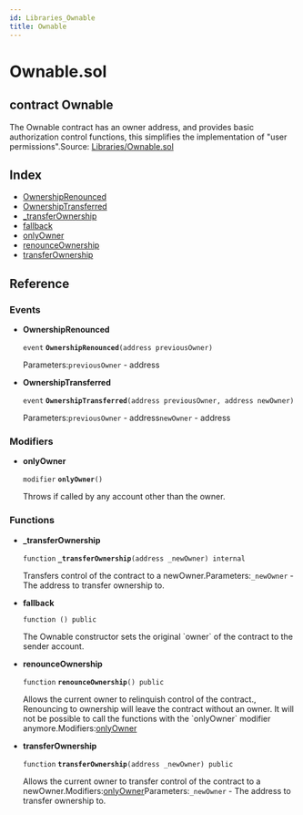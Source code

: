 ```yaml
---
id: Libraries_Ownable
title: Ownable
---
```


# Ownable.sol

## contract Ownable

The Ownable contract has an owner address, and provides basic authorization control functions, this simplifies the implementation of "user permissions".Source: [Libraries/Ownable.sol](https://github.com/WOM-Protocol/WOM-Ethe/blob/v1.0.0/contracts/Libraries/Ownable.sol)

## Index

* [OwnershipRenounced](https://github.com/WOM-Protocol/WOM-DutchAuction-Documentation/tree/32f9e94995bf5f343ec0fecfe8bc948e5b09bb03/docs/Libraries_Ownable.html#OwnershipRenounced)
* [OwnershipTransferred](https://github.com/WOM-Protocol/WOM-DutchAuction-Documentation/tree/32f9e94995bf5f343ec0fecfe8bc948e5b09bb03/docs/Libraries_Ownable.html#OwnershipTransferred)
* [\_transferOwnership](https://github.com/WOM-Protocol/WOM-DutchAuction-Documentation/tree/32f9e94995bf5f343ec0fecfe8bc948e5b09bb03/docs/Libraries_Ownable.html#_transferOwnership)
* [fallback](https://github.com/WOM-Protocol/WOM-DutchAuction-Documentation/tree/32f9e94995bf5f343ec0fecfe8bc948e5b09bb03/docs/Libraries_Ownable.html)
* [onlyOwner](https://github.com/WOM-Protocol/WOM-DutchAuction-Documentation/tree/32f9e94995bf5f343ec0fecfe8bc948e5b09bb03/docs/Libraries_Ownable.html#onlyOwner)
* [renounceOwnership](https://github.com/WOM-Protocol/WOM-DutchAuction-Documentation/tree/32f9e94995bf5f343ec0fecfe8bc948e5b09bb03/docs/Libraries_Ownable.html#renounceOwnership)
* [transferOwnership](https://github.com/WOM-Protocol/WOM-DutchAuction-Documentation/tree/32f9e94995bf5f343ec0fecfe8bc948e5b09bb03/docs/Libraries_Ownable.html#transferOwnership)

## Reference

### Events

* **OwnershipRenounced**

  `event` **`OwnershipRenounced`**`(address previousOwner)`

  Parameters:`previousOwner` - address

* **OwnershipTransferred**

  `event` **`OwnershipTransferred`**`(address previousOwner, address newOwner)`

  Parameters:`previousOwner` - address`newOwner` - address

### Modifiers

* **onlyOwner**

  `modifier` **`onlyOwner`**`()`

  Throws if called by any account other than the owner.

### Functions

* **\_transferOwnership**

  `function` **`_transferOwnership`**`(address _newOwner) internal`

  Transfers control of the contract to a newOwner.Parameters:`_newOwner` - The address to transfer ownership to.

* **fallback**

  `function () public`

  The Ownable constructor sets the original \`owner\` of the contract to the sender account.

* **renounceOwnership**

  `function` **`renounceOwnership`**`() public`

  Allows the current owner to relinquish control of the contract., Renouncing to ownership will leave the contract without an owner. It will not be possible to call the functions with the \`onlyOwner\` modifier anymore.Modifiers:[onlyOwner](https://github.com/WOM-Protocol/WOM-DutchAuction-Documentation/tree/32f9e94995bf5f343ec0fecfe8bc948e5b09bb03/docs/Libraries_Ownable.html#onlyOwner)

* **transferOwnership**

  `function` **`transferOwnership`**`(address _newOwner) public`

  Allows the current owner to transfer control of the contract to a newOwner.Modifiers:[onlyOwner](https://github.com/WOM-Protocol/WOM-DutchAuction-Documentation/tree/32f9e94995bf5f343ec0fecfe8bc948e5b09bb03/docs/Libraries_Ownable.html#onlyOwner)Parameters:`_newOwner` - The address to transfer ownership to.

